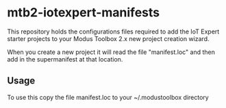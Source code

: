 # mtb2-iotexpert-manifests

This repository holds the configurations files required to add the IoT Expert starter projects to your Modus Toolbox 2.x new project creation wizard. 

When you create a new project it will read the file "manifest.loc" and then add in the supermanifest at that location.

## Usage
To use this copy the file manifest.loc to your ~/.modustoolbox directory
